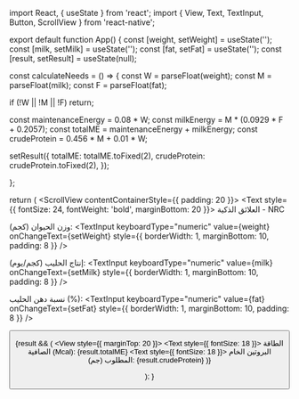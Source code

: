 import React, { useState } from 'react'; import { View, Text, TextInput, Button, ScrollView } from 'react-native';

export default function App() { const [weight, setWeight] = useState(''); const [milk, setMilk] = useState(''); const [fat, setFat] = useState(''); const [result, setResult] = useState(null);

const calculateNeeds = () => { const W = parseFloat(weight); const M = parseFloat(milk); const F = parseFloat(fat);

if (!W || !M || !F) return;

const maintenanceEnergy = 0.08 * W;
const milkEnergy = M * (0.0929 * F + 0.2057);
const totalME = maintenanceEnergy + milkEnergy;
const crudeProtein = 0.456 * M + 0.01 * W;

setResult({
  totalME: totalME.toFixed(2),
  crudeProtein: crudeProtein.toFixed(2),
});

};

return ( <ScrollView contentContainerStyle={{ padding: 20 }}> <Text style={{ fontSize: 24, fontWeight: 'bold', marginBottom: 20 }}> العلائق الذكية - NRC </Text>

<Text>وزن الحيوان (كجم):</Text>
  <TextInput
    keyboardType="numeric"
    value={weight}
    onChangeText={setWeight}
    style={{ borderWidth: 1, marginBottom: 10, padding: 8 }}
  />

  <Text>إنتاج الحليب (كجم/يوم):</Text>
  <TextInput
    keyboardType="numeric"
    value={milk}
    onChangeText={setMilk}
    style={{ borderWidth: 1, marginBottom: 10, padding: 8 }}
  />

  <Text>نسبة دهن الحليب (%):</Text>
  <TextInput
    keyboardType="numeric"
    value={fat}
    onChangeText={setFat}
    style={{ borderWidth: 1, marginBottom: 10, padding: 8 }}
  />

  <Button title="احسب الاحتياجات" onPress={calculateNeeds} />

  {result && (
    <View style={{ marginTop: 20 }}>
      <Text style={{ fontSize: 18 }}>
        الطاقة الصافية (Mcal): {result.totalME}
      </Text>
      <Text style={{ fontSize: 18 }}>
        البروتين الخام المطلوب (جم): {result.crudeProtein}
      </Text>
    </View>
  )}
</ScrollView>

); }

